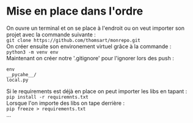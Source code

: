 # Mise en place dans l'ordre

On ouvre un terminal et on se place à l'endroit ou on veut importer son projet avec la commande suivante :<br>
`git clone https://github.com/thomsart/monrepo.git`<br>
On créer ensuite son environement virtuel grâce à la commande :<br>
`python3 -m venv env`<br>
Maintenant on créer notre '.gitignore' pour l'ignorer lors des push :

    env
    __pycahe__/
    local.py

Si le requirements est déjà en place on peut importer les libs en tapant :<br>
`pip install -r requiremnts.txt`<br>
Lorsque l'on importe des libs on tape derrière :<br>
`pip freeze > requirements.txt`<br>
...